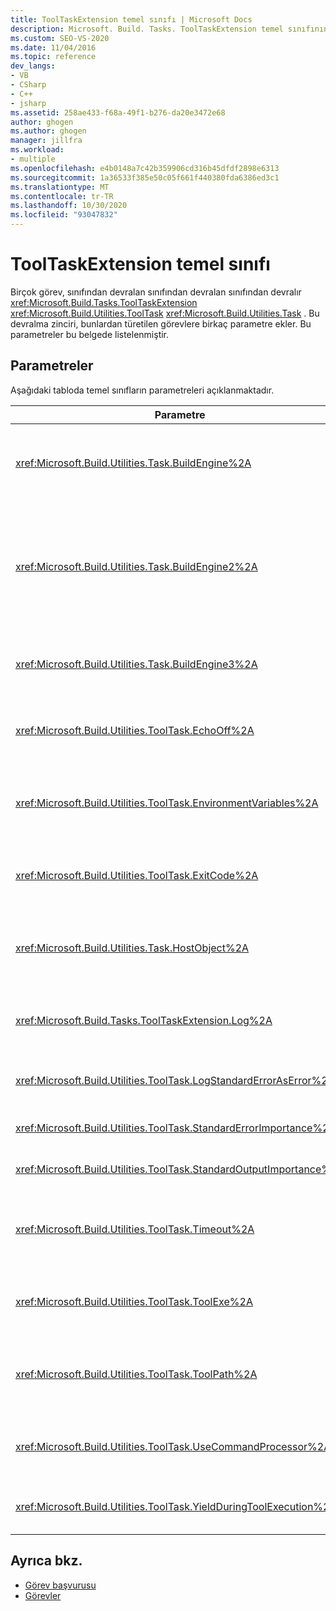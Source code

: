 ```yaml
---
title: ToolTaskExtension temel sınıfı | Microsoft Docs
description: Microsoft. Build. Tasks. ToolTaskExtension temel sınıfının, ondan devraldığı görevlere eklediği parametreler hakkında bilgi edinin.
ms.custom: SEO-VS-2020
ms.date: 11/04/2016
ms.topic: reference
dev_langs:
- VB
- CSharp
- C++
- jsharp
ms.assetid: 258ae433-f68a-49f1-b276-da20e3472e68
author: ghogen
ms.author: ghogen
manager: jillfra
ms.workload:
- multiple
ms.openlocfilehash: e4b0148a7c42b359906cd316b45dfdf2898e6313
ms.sourcegitcommit: 1a36533f385e50c05f661f440380fda6386ed3c1
ms.translationtype: MT
ms.contentlocale: tr-TR
ms.lasthandoff: 10/30/2020
ms.locfileid: "93047832"
---
```

# <a name="tooltaskextension-base-class"></a>ToolTaskExtension temel sınıfı

Birçok görev, sınıfından devralan sınıfından devralan sınıfından devralır <xref:Microsoft.Build.Tasks.ToolTaskExtension> <xref:Microsoft.Build.Utilities.ToolTask> <xref:Microsoft.Build.Utilities.Task> . Bu devralma zinciri, bunlardan türetilen görevlere birkaç parametre ekler. Bu parametreler bu belgede listelenmiştir.

## <a name="parameters"></a>Parametreler

 Aşağıdaki tabloda temel sınıfların parametreleri açıklanmaktadır.

| Parametre | Açıklama |
| - | - |
| <xref:Microsoft.Build.Utilities.Task.BuildEngine%2A> | İsteğe bağlı <xref:Microsoft.Build.Framework.IBuildEngine> parametre.<br /><br /> Görevler için kullanılabilen derleme altyapısı arabirimini belirtir. Yapı altyapısı bu parametreyi otomatik olarak ayarlar ve görevlere geri çağrı yapmasına izin verir. |
| <xref:Microsoft.Build.Utilities.Task.BuildEngine2%2A> | İsteğe bağlı <xref:Microsoft.Build.Framework.IBuildEngine2> parametre.<br /><br /> Görevler için kullanılabilen derleme altyapısı arabirimini belirtir. Yapı altyapısı bu parametreyi otomatik olarak ayarlar ve görevlere geri çağrı yapmasına izin verir.<br /><br /> Bu bir kullanışlı özelliktir. bu sınıftan devralan görev yazarlarının değeri ' dan ' a dönüştürmek zorunda değildir `IBuildEngine` `IBuildEngine2` . |
| <xref:Microsoft.Build.Utilities.Task.BuildEngine3%2A> | İsteğe bağlı <xref:Microsoft.Build.Framework.IBuildEngine3> parametre.<br /><br /> Konak tarafından belirtilen derleme altyapısı arabirimini belirtir. |
| <xref:Microsoft.Build.Utilities.ToolTask.EchoOff%2A> | İsteğe bağlı `bool` parametre.<br /><br /> Olarak ayarlandığında `true` , bu görev **/q** komutunu komut satırı stdout 'a kopyalanmaması için *cmd.exe* komut satırına geçirir. |
| <xref:Microsoft.Build.Utilities.ToolTask.EnvironmentVariables%2A> | İsteğe bağlı `String` dizi parametresi.<br /><br /> Ortam değişkenlerinin çiftler dizisi, eşittir işaretleriyle ayrılmıştır. Bu değişkenler, normal ortam bloğunu seçerek veya seçmeli olarak geçersiz kılmanın yanı sıra oluşturulan yürütülebilir dosyaya geçirilir. |
| <xref:Microsoft.Build.Utilities.ToolTask.ExitCode%2A> | İsteğe bağlı `Int32` Çıkış salt okunurdur parametresi.<br /><br /> Yürütülen komut tarafından belirtilen çıkış kodunu belirtir. Görev herhangi bir hata günlüğe açtıysa, ancak işlem 0 (başarılı) çıkış koduna sahipse bu,-1 ' e ayarlanır. |
| <xref:Microsoft.Build.Utilities.Task.HostObject%2A> | İsteğe bağlı <xref:Microsoft.Build.Framework.ITaskHost> parametre.<br /><br /> Ana bilgisayar nesne örneğini belirtir (null olabilir). Konak IDE, bu görevle bir ana bilgisayar nesnesi ilişkilendirirse, derleme altyapısı bu özelliği ayarlar. |
| <xref:Microsoft.Build.Tasks.ToolTaskExtension.Log%2A> | İsteğe bağlı <xref:Microsoft.Build.Utilities.TaskLoggingHelper> salt okunurdur parametresi.<br /><br /> <xref:Microsoft.Build.Tasks.TaskLoggingHelperExtension>Görev günlüğü yöntemlerini içeren bir sınıfın örneğini alır. |
| <xref:Microsoft.Build.Utilities.ToolTask.LogStandardErrorAsError%2A> | Seçenek `bool` parametresi.<br /><br /> İse `true` , standart hata akışında alınan tüm iletiler hata olarak günlüğe kaydedilir. |
| <xref:Microsoft.Build.Utilities.ToolTask.StandardErrorImportance%2A> | İsteğe bağlı `String` parametre.<br /><br /> Standart çıkış akışından metnin günlüğe kaydedileceği önem. |
| <xref:Microsoft.Build.Utilities.ToolTask.StandardOutputImportance%2A> | İsteğe bağlı `String` parametre.<br /><br /> Standart çıkış akışından metnin günlüğe kaydedileceği önem. |
| <xref:Microsoft.Build.Utilities.ToolTask.Timeout%2A> | Sanal isteğe bağlı `Int32` parametre.<br /><br /> Görev yürütülebilir dosyasının sonlandırılacağı süre (milisaniye cinsinden) sayısını belirtir. Varsayılan değer `Int.MaxValue` , zaman aşımı süresi olmadığını gösterir. Zaman aşımı süresi milisaniyedir. |
| <xref:Microsoft.Build.Utilities.ToolTask.ToolExe%2A> | Sanal isteğe bağlı `string` parametre.<br /><br /> Projeler, bir ToolName 'yi geçersiz kılmak için bunu uygulayabilir. Görevler, ToolName 'yi korumak için bunu geçersiz kılabilir. |
| <xref:Microsoft.Build.Utilities.ToolTask.ToolPath%2A> | İsteğe bağlı `string` parametre.<br /><br /> Görevin temel alınan yürütülebilir dosyayı yüklediği konumu belirtir. Bu parametre belirtilmezse, görev MSBuild 'i çalıştıran Framework sürümüne karşılık gelen SDK yükleme yolunu kullanır. |
| <xref:Microsoft.Build.Utilities.ToolTask.UseCommandProcessor%2A> | İsteğe bağlı `bool` parametre.<br /><br /> Olarak ayarlandığında `true` , bu görev komut satırı için bir toplu iş dosyası oluşturur ve komutu doğrudan yürütmek yerine komut işlemcisini kullanarak yürütür. |
| <xref:Microsoft.Build.Utilities.ToolTask.YieldDuringToolExecution%2A> | İsteğe bağlı `bool` parametre.<br /><br /> Olarak ayarlandığında `true` , bu görev, görevi çalıştırıldığında düğümü verir. |

## <a name="see-also"></a>Ayrıca bkz.

- [Görev başvurusu](../msbuild/msbuild-task-reference.md)
- [Görevler](../msbuild/msbuild-tasks.md)
